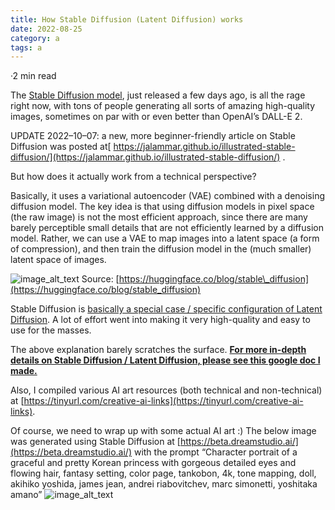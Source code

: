```yaml
---
title: How Stable Diffusion (Latent Diffusion) works
date: 2022-08-25
category: a
tags: a
---
```





·2 min read


The [Stable Diffusion model](https://huggingface.co/CompVis/stable-diffusion), just released a few days ago, is all the rage right now, with tons of people generating all sorts of amazing high-quality images, sometimes on par with or even better than OpenAI’s DALL-E 2.

UPDATE 2022–10–07: a new, more beginner-friendly article on Stable Diffusion was posted at[
https://jalammar.github.io/illustrated-stable-diffusion/](https://jalammar.github.io/illustrated-stable-diffusion/) .

But how does it actually work from a technical perspective?

Basically, it uses a variational autoencoder (VAE) combined with a denoising diffusion model. The key idea is that using diffusion models in pixel space (the raw image) is not the most efficient approach, since there are many barely perceptible small details that are not efficiently learned by a diffusion model. Rather, we can use a VAE to map images into a latent space (a form of compression), and then train the diffusion model in the (much smaller) latent space of images.

![image_alt_text](https://miro.medium.com/max/640/0*iltP4V3p0cGAkL_O)
Source: [https://huggingface.co/blog/stable\_diffusion](https://huggingface.co/blog/stable_diffusion)

Stable Diffusion is [basically a special case / specific configuration of Latent Diffusion](https://github.com/CompVis/stable-diffusion). A lot of effort went into making it very high-quality and easy to use for the masses.

The above explanation barely scratches the surface. [**For more in-depth details on Stable Diffusion / Latent Diffusion, please see this google doc I made.**](https://docs.google.com/document/d/1x4iHe9mdyqpuINRN2EYMuG6_0JSBoNnjtDdSte18Ugc/edit#)

Also, I compiled various AI art resources (both technical and non-technical) at [https://tinyurl.com/creative-ai-links](https://tinyurl.com/creative-ai-links).

Of course, we need to wrap up with some actual AI art :) The below image was generated using Stable Diffusion at [https://beta.dreamstudio.ai/](https://beta.dreamstudio.ai/) with the prompt “Character portrait of a graceful and pretty Korean princess with gorgeous detailed eyes and flowing hair, fantasy setting, color page, tankobon, 4k, tone mapping, doll, akihiko yoshida, james jean, andrei riabovitchev, marc simonetti, yoshitaka amano”
![image_alt_text](https://miro.medium.com/max/720/1*ePNHU-hG80IQrfE8m7J-1w.jpeg)